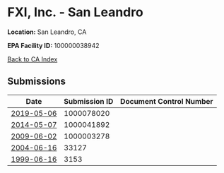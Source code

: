 # FXI, Inc. - San Leandro

**Location:** San Leandro, CA

**EPA Facility ID:** 100000038942

[Back to CA Index](../../index.md)

## Submissions

| Date | Submission ID | Document Control Number |
|------|--------------|-------------------------|
| [2019-05-06](submissions/1000078020.md) | 1000078020 |  |
| [2014-05-07](submissions/1000041892.md) | 1000041892 |  |
| [2009-06-02](submissions/1000003278.md) | 1000003278 |  |
| [2004-06-16](submissions/33127.md) | 33127 |  |
| [1999-06-16](submissions/3153.md) | 3153 |  |
